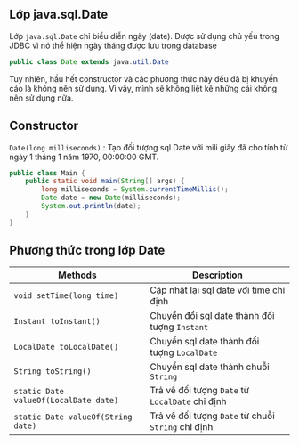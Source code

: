 ## Lớp java.sql.Date
Lớp `java.sql.Date` chỉ biểu diễn ngày (date). Được sử dụng chủ yếu trong JDBC vì nó thể hiện ngày tháng được lưu trong database
```java
public class Date extends java.util.Date 
```

Tuy nhiên, hầu hết constructor và các phương thức này đều đã bị khuyến cáo là không nên sử dụng. Vì vậy, mình sẽ không liệt kê những cái không nên sử dụng nữa.

## Constructor

`Date(long milliseconds)` : Tạo đối tượng sql Date với mili giây đã cho tính từ ngày 1 tháng 1 năm 1970, 00:00:00 GMT.

```java
public class Main {
    public static void main(String[] args) {
        long milliseconds = System.currentTimeMillis();
        Date date = new Date(milliseconds);
        System.out.println(date);
    }
}
```

## Phương thức trong lớp Date
| Methods | Description | 
| --- | --- | 
| `void setTime(long time)` | Cập nhật lại sql date với time chỉ định | 
| `Instant toInstant()` | Chuyển đổi sql date thành đối tượng `Instant` | 
| `LocalDate toLocalDate()` | Chuyển sql date thành đối tượng `LocalDate` | 
| `String toString()` | Chuyển sql date thành chuỗi `String` | 
| `static Date valueOf(LocalDate date)` | Trả về đối tượng `Date` từ `LocalDate` chỉ định |
| `static Date valueOf(String date)` | Trả về đối tượng `Date` từ chuỗi `String` chỉ định | 